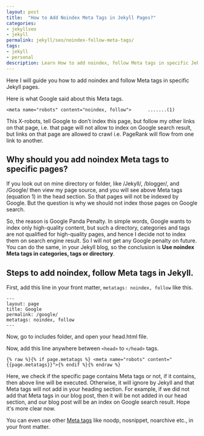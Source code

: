 ```yaml
---
layout: post
title:  "How to Add Noindex Meta Tags in Jekyll Pages?"
categories:
- jekyllseo
- jekyll
permalink: jekyll/seo/noindex-follow-meta-tags/
tags: 
- jekyll
- personal
description: Learn How to add noindex, follow Meta tags in specific Jekyll pages to prevent Google Panda penalties.
---
```


Here I will guide you how to add noindex and follow Meta tags in specific Jekyll pages.

Here is what Google said about this Meta tags.

    <meta name="robots" content="noindex, follow">      .......(1)

This X-robots, tell Google to don’t index this page, but follow my other links on that page, i.e. that page will not allow to index on Google search result, but links on that page are allowed to crawl i.e. PageRank will flow from one link to another.

## Why should you add noindex Meta tags to specific pages? ##
If you look out on mine directory or folder, like /Jekyll/, /blogger/, and /Google/ then view my page source, and you will see above Meta tags (equation 1) in the head section. So that pages will not be indexed by Google. But the question is why we should not index those pages on Google search.

So, the reason is Google Panda Penalty. In simple words, Google wants to index only high-quality content, but such a directory, categories and tags are not qualified for high-quality pages, and hence I decide not to index them on search engine result. So I will not get any Google penalty on future. You can do the same, in your Jekyll blog, so the conclusion is **Use noindex Meta tags in categories, tags or directory**.

## Steps to add noindex, follow Meta tags in Jekyll. ##

First, add this line in your front matter, `metatags: noindex, follow` like this.

    ---
    layout: page
    title: Google
    permalink: /google/
    metatags: noindex, follow
    ---

Now, go to includes folder, and open your head.html file.

Now, add this line anywhere between `<head>` to `</head>` tags.

    {% raw %}{% if page.metatags %} <meta name="robots" content="{{page.metatags}}">{% endif %}{% endraw %}

Here, we check if the specific page contains Meta tags or not, if it contains, then above line will be executed. Otherwise, it will ignore by Jekyll and that Meta tags will not add in your heading section. For example, if we did not add that Meta tags in our blog post, then it will be not added in our head section, and our blog post will be an index on Google search result. Hope it's more clear now.

You can even use other [Meta tags](https://support.google.com/webmasters/answer/79812?hl=en "Meta Tags That Google Understand") like noodp, nosnippet, noarchive etc., in your front matter.